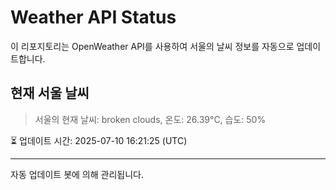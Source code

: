 
# Weather API Status

이 리포지토리는 OpenWeather API를 사용하여 서울의 날씨 정보를 자동으로 업데이트합니다.

## 현재 서울 날씨
> 서울의 현재 날씨: broken clouds, 온도: 26.39°C, 습도: 50%

⏳ 업데이트 시간: 2025-07-10 16:21:25 (UTC)

---
자동 업데이트 봇에 의해 관리됩니다.
